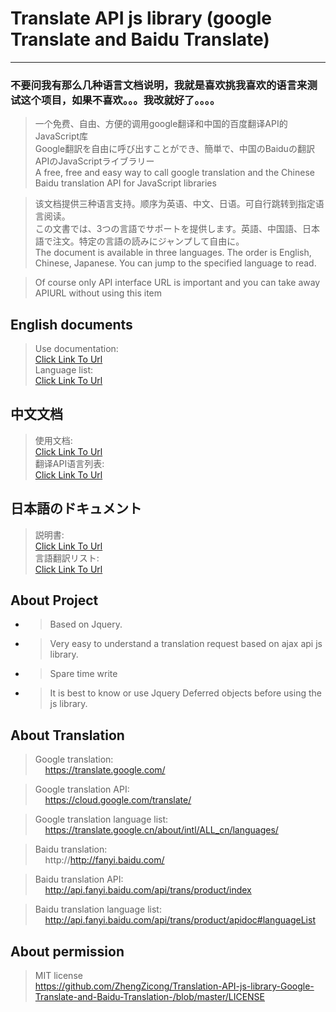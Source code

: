 # Translate API js library (google Translate and Baidu Translate)

***
### 不要问我有那么几种语言文档说明，我就是喜欢挑我喜欢的语言来测试这个项目，如果不喜欢。。。我改就好了。。。。

>  一个免费、自由、方便的调用google翻译和中国的百度翻译API的JavaScript库
<br/> Google翻訳を自由に呼び出すことができ、簡単で、中国のBaiduの翻訳APIのJavaScriptライブラリー
<br/> A free, free and easy way to call google translation and the Chinese Baidu translation API for JavaScript libraries

> 该文档提供三种语言支持。顺序为英语、中文、日语。可自行跳转到指定语言阅读。
<br/> この文書では、3つの言語でサポートを提供します。英語、中国語、日本語で注文。特定の言語の読みにジャンプして自由に。
<br/> The document is available in three languages. The order is English, Chinese, Japanese. You can jump to the specified language to read.

>Of course only API interface URL is important and you can take away APIURL without using this item

## English documents
> Use documentation: 
<br/>[Click Link To Url](https://github.com/ZhengZicong/Translate-API-js-library-Google-Translate-and-Baidu-Translate/blob/master/docs/English/JS%20Library%20use%20doc.md) <br/>
> Language list:
<br/>[Click Link To Url](https://github.com/ZhengZicong/Translate-API-js-library-Google-Translate-and-Baidu-Translate/blob/master/docs/English/Translate%20Language%20List.md)

## 中文文档
> 使用文档: 
<br/>[Click Link To Url](https://github.com/ZhengZicong/Translate-API-js-library-Google-Translate-and-Baidu-Translate/blob/master/docs/Chinese/JS%E5%BA%93%E4%BD%BF%E7%94%A8%E6%96%87%E6%A1%A3.md) <br/>
> 翻译API语言列表:
<br/>[Click Link To Url](https://github.com/ZhengZicong/Translate-API-js-library-Google-Translate-and-Baidu-Translate/blob/master/docs/Chinese/%E7%BF%BB%E8%AF%91%E8%AF%AD%E8%A8%80%E5%88%97%E8%A1%A8.md)

## 日本語のドキュメント
> 説明書:
<br/>[Click Link To Url](https://github.com/ZhengZicong/Translate-API-js-library-Google-Translate-and-Baidu-Translate/blob/master/docs/Japanese/JS%E3%83%A9%E3%82%A4%E3%83%96%E3%83%A9%E3%83%AA%E3%81%AE%E3%83%89%E3%82%AD%E3%83%A5%E3%83%A1%E3%83%B3%E3%83%88.md) <br/>
> 言語翻訳リスト:
<br/>[Click Link To Url](https://github.com/ZhengZicong/Translate-API-js-library-Google-Translate-and-Baidu-Translate/blob/master/docs/Japanese/%E8%A8%80%E8%AA%9E%E7%BF%BB%E8%A8%B3%E3%83%AA%E3%82%B9%E3%83%88.md)

## About Project
* > Based on Jquery.
* > Very easy to understand a translation request based on ajax api js library.
* > Spare time write
* > It is best to know or use Jquery Deferred objects before using the js library.

## About Translation
> Google translation:
    <br/>&nbsp;&nbsp;&nbsp;&nbsp;https://translate.google.com/
    
> Google translation API<Official charges>:
    <br/>&nbsp;&nbsp;&nbsp;&nbsp;https://cloud.google.com/translate/
    
> Google translation language list:
    <br/>&nbsp;&nbsp;&nbsp;&nbsp;https://translate.google.cn/about/intl/ALL_cn/languages/
    
> Baidu translation:
    <br/>&nbsp;&nbsp;&nbsp;&nbsp;http://http://fanyi.baidu.com/
    
> Baidu translation API<Free limit>:
    <br/>&nbsp;&nbsp;&nbsp;&nbsp;http://api.fanyi.baidu.com/api/trans/product/index
    
> Baidu translation language list:
    <br/>&nbsp;&nbsp;&nbsp;&nbsp;http://api.fanyi.baidu.com/api/trans/product/apidoc#languageList
    

## About permission
> MIT license
<br/> https://github.com/ZhengZicong/Translation-API-js-library-Google-Translate-and-Baidu-Translation-/blob/master/LICENSE

